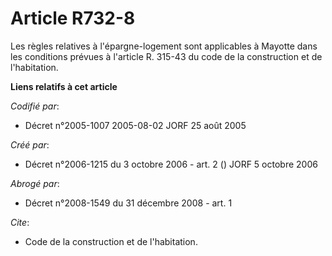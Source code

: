 # Article R732-8

Les règles relatives à l'épargne-logement sont applicables à Mayotte dans les conditions prévues à l'article R. 315-43 du
code de la construction et de l'habitation.

**Liens relatifs à cet article**

_Codifié par_:

  - Décret n°2005-1007 2005-08-02 JORF 25 août 2005

_Créé par_:

  - Décret n°2006-1215 du 3 octobre 2006 - art. 2 () JORF 5 octobre 2006

_Abrogé par_:

  - Décret n°2008-1549 du 31 décembre 2008 - art. 1

_Cite_:

  - Code de la construction et de l'habitation.
